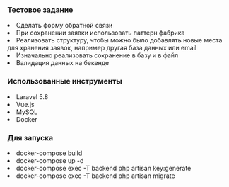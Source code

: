 <h3>Тестовое задание</h3>
<ui>
    <li>Сделать форму обратной связи</li>
    <li>При сохранении заявки использовать паттерн фабрика</li>
    <li>Реализовать структуру, чтобы можно было добавлять новые места для хранения заявок, например другая база данных или email</li>
    <li>Изначально реализовать сохранение в базу и в файл</li>
    <li>Валидация данных на бекенде</li>
</ui>
<h3>Использованные инструменты</h3>
<ui>
    <li>Laravel 5.8</li>
    <li>Vue.js</li>
    <li>MySQL</li>
    <li>Docker</li>
</ui>
<h3>Для запуска</h3>
<ui>
    <li>docker-compose build</li>
    <li>docker-compose up -d</li>
    <li>docker-compose exec -T backend php artisan key:generate</li>
    <li>docker-compose exec -T backend php artisan migrate</li>
</ui>

